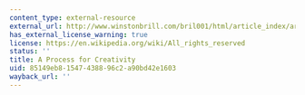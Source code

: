 ```yaml
---
content_type: external-resource
external_url: http://www.winstonbrill.com/bril001/html/article_index/articles/1-50/article22_body.html
has_external_license_warning: true
license: https://en.wikipedia.org/wiki/All_rights_reserved
status: ''
title: A Process for Creativity
uid: 85149eb8-1547-4388-96c2-a90bd42e1603
wayback_url: ''
---
```


